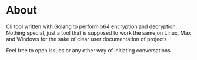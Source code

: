 # About

Cli tool written with Golang to perform b64 encryption and decryption. Nothing special, just a tool that is supposed to work the same on Linux, Max and Windows for the sake of clear user documentation of projects

Feel free to open issues or any other way of initiating conversations
